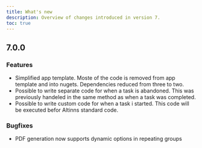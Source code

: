 ```yaml
---
title: What's new
description: Overview of changes introduced in version 7.
toc: true
---
```


## 7.0.0

### Features
- Simplified app template. Moste of the code is removed from app template and into nugets. Dependencies reduced from three to two.
- Possible to write separate code for when a task is abandoned. This was previously handeled in the same method as when a task was completed.
- Possible to write custom code for when a task i started. This code will be executed befor Altinns standard code.

### Bugfixes
- PDF generation now supports dynamic options in repeating groups